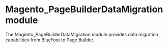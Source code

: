 # Magento_PageBuilderDataMigration module

The Magento_PageBuilderDataMigration module provides data migration capabilities from BlueFoot to Page Builder.